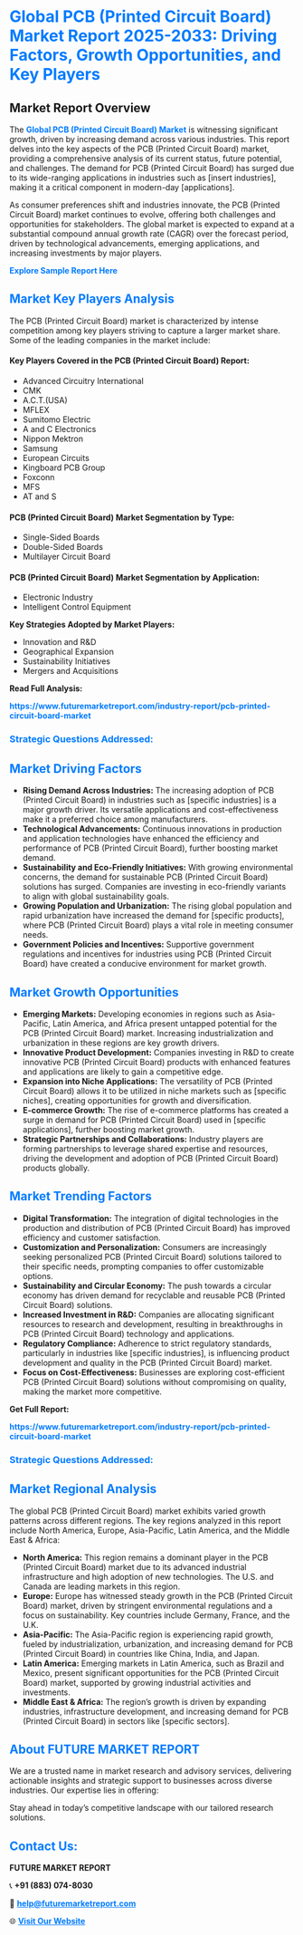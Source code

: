 <h1 style="color: #007BFF;">Global PCB (Printed Circuit Board) Market Report 2025-2033: Driving Factors, Growth Opportunities, and Key Players</h1>

<section id="overview">
<h2>Market Report Overview</h2>
<p>The <a href="https://www.futuremarketreport.com/industry-report/pcb-printed-circuit-board-market" style="color: #007BFF; text-decoration: none;"><strong>Global PCB (Printed Circuit Board) Market</strong></a> is witnessing significant growth, driven by increasing demand across various industries. This report delves into the key aspects of the PCB (Printed Circuit Board) market, providing a comprehensive analysis of its current status, future potential, and challenges. The demand for PCB (Printed Circuit Board) has surged due to its wide-ranging applications in industries such as [insert industries], making it a critical component in modern-day [applications].</p>
<p>As consumer preferences shift and industries innovate, the PCB (Printed Circuit Board) market continues to evolve, offering both challenges and opportunities for stakeholders. The global market is expected to expand at a substantial compound annual growth rate (CAGR) over the forecast period, driven by technological advancements, emerging applications, and increasing investments by major players.</p>
</section>

<section id="overview">
<p><a href="https://www.futuremarketreport.com/request-sample/reportId=76152" style="color: #007BFF; text-decoration: none;"><strong>Explore Sample Report Here</strong></a></p>
</section>

<section id="key-players">
<h2 style="color: #007BFF;">Market Key Players Analysis</h2>
<p>The PCB (Printed Circuit Board) market is characterized by intense competition among key players striving to capture a larger market share. Some of the leading companies in the market include:</p>
<h4>Key Players Covered in the PCB (Printed Circuit Board) Report:</h4>
<ul><li>Advanced Circuitry International</li><li>CMK</li><li>A.C.T.(USA)</li><li>MFLEX</li><li>Sumitomo Electric</li><li>A and C Electronics</li><li>Nippon Mektron</li><li>Samsung</li><li>European Circuits</li><li>Kingboard PCB Group</li><li>Foxconn</li><li>MFS</li><li>AT and S</li></ul>
<h4>PCB (Printed Circuit Board) Market Segmentation by Type:</h4>
<ul><li>Single-Sided Boards</li><li>Double-Sided Boards</li><li>Multilayer Circuit Board</li></ul>

<h4>PCB (Printed Circuit Board) Market Segmentation by Application:</h4>
<ul><li>Electronic Industry</li><li>Intelligent Control Equipment</li></ul>
<p><strong>Key Strategies Adopted by Market Players:</strong></p>
<ul>
<li>Innovation and R&D</li>
<li>Geographical Expansion</li>
<li>Sustainability Initiatives</li>
<li>Mergers and Acquisitions</li>
</ul>
</section>

<section>
<p><strong>Read Full Analysis: </strong></p><a href="https://www.futuremarketreport.com/industry-report/pcb-printed-circuit-board-market" style="color: #007BFF; text-decoration: none;"><strong>https://www.futuremarketreport.com/industry-report/pcb-printed-circuit-board-market</strong></a>
<h3 style="color: #007BFF;">Strategic Questions Addressed:</h3>
</section>

<section id="driving-factors">
<h2 style="color: #007BFF;">Market Driving Factors</h2>
<ul>
<li><strong>Rising Demand Across Industries:</strong> The increasing adoption of PCB (Printed Circuit Board) in industries such as [specific industries] is a major growth driver. Its versatile applications and cost-effectiveness make it a preferred choice among manufacturers.</li>
<li><strong>Technological Advancements:</strong> Continuous innovations in production and application technologies have enhanced the efficiency and performance of PCB (Printed Circuit Board), further boosting market demand.</li>
<li><strong>Sustainability and Eco-Friendly Initiatives:</strong> With growing environmental concerns, the demand for sustainable PCB (Printed Circuit Board) solutions has surged. Companies are investing in eco-friendly variants to align with global sustainability goals.</li>
<li><strong>Growing Population and Urbanization:</strong> The rising global population and rapid urbanization have increased the demand for [specific products], where PCB (Printed Circuit Board) plays a vital role in meeting consumer needs.</li>
<li><strong>Government Policies and Incentives:</strong> Supportive government regulations and incentives for industries using PCB (Printed Circuit Board) have created a conducive environment for market growth.</li>
</ul>
</section>

<section id="growth-opportunities">
<h2 style="color: #007BFF;">Market Growth Opportunities</h2>
<ul>
<li><strong>Emerging Markets:</strong> Developing economies in regions such as Asia-Pacific, Latin America, and Africa present untapped potential for the PCB (Printed Circuit Board) market. Increasing industrialization and urbanization in these regions are key growth drivers.</li>
<li><strong>Innovative Product Development:</strong> Companies investing in R&D to create innovative PCB (Printed Circuit Board) products with enhanced features and applications are likely to gain a competitive edge.</li>
<li><strong>Expansion into Niche Applications:</strong> The versatility of PCB (Printed Circuit Board) allows it to be utilized in niche markets such as [specific niches], creating opportunities for growth and diversification.</li>
<li><strong>E-commerce Growth:</strong> The rise of e-commerce platforms has created a surge in demand for PCB (Printed Circuit Board) used in [specific applications], further boosting market growth.</li>
<li><strong>Strategic Partnerships and Collaborations:</strong> Industry players are forming partnerships to leverage shared expertise and resources, driving the development and adoption of PCB (Printed Circuit Board) products globally.</li>
</ul>
</section>

<section id="trending-factors">
<h2 style="color: #007BFF;">Market Trending Factors</h2>
<ul>
<li><strong>Digital Transformation:</strong> The integration of digital technologies in the production and distribution of PCB (Printed Circuit Board) has improved efficiency and customer satisfaction.</li>
<li><strong>Customization and Personalization:</strong> Consumers are increasingly seeking personalized PCB (Printed Circuit Board) solutions tailored to their specific needs, prompting companies to offer customizable options.</li>
<li><strong>Sustainability and Circular Economy:</strong> The push towards a circular economy has driven demand for recyclable and reusable PCB (Printed Circuit Board) solutions.</li>
<li><strong>Increased Investment in R&D:</strong> Companies are allocating significant resources to research and development, resulting in breakthroughs in PCB (Printed Circuit Board) technology and applications.</li>
<li><strong>Regulatory Compliance:</strong> Adherence to strict regulatory standards, particularly in industries like [specific industries], is influencing product development and quality in the PCB (Printed Circuit Board) market.</li>
<li><strong>Focus on Cost-Effectiveness:</strong> Businesses are exploring cost-efficient PCB (Printed Circuit Board) solutions without compromising on quality, making the market more competitive.</li>
</ul>
</section>

<section>
<p><strong>Get Full Report: </strong></p><a href="https://www.futuremarketreport.com/industry-report/pcb-printed-circuit-board-market" style="color: #007BFF; text-decoration: none;"><strong>https://www.futuremarketreport.com/industry-report/pcb-printed-circuit-board-market</strong></a>
<h3 style="color: #007BFF;">Strategic Questions Addressed:</h3>
</section>


<section id="regional-analysis">
<h2 style="color: #007BFF;">Market Regional Analysis</h2>
<p>The global PCB (Printed Circuit Board) market exhibits varied growth patterns across different regions. The key regions analyzed in this report include North America, Europe, Asia-Pacific, Latin America, and the Middle East & Africa:</p>
<ul>
<li><strong>North America:</strong> This region remains a dominant player in the PCB (Printed Circuit Board) market due to its advanced industrial infrastructure and high adoption of new technologies. The U.S. and Canada are leading markets in this region.</li>
<li><strong>Europe:</strong> Europe has witnessed steady growth in the PCB (Printed Circuit Board) market, driven by stringent environmental regulations and a focus on sustainability. Key countries include Germany, France, and the U.K.</li>
<li><strong>Asia-Pacific:</strong> The Asia-Pacific region is experiencing rapid growth, fueled by industrialization, urbanization, and increasing demand for PCB (Printed Circuit Board) in countries like China, India, and Japan.</li>
<li><strong>Latin America:</strong> Emerging markets in Latin America, such as Brazil and Mexico, present significant opportunities for the PCB (Printed Circuit Board) market, supported by growing industrial activities and investments.</li>
<li><strong>Middle East & Africa:</strong> The region’s growth is driven by expanding industries, infrastructure development, and increasing demand for PCB (Printed Circuit Board) in sectors like [specific sectors].</li>
</ul>
</section>

<footer>
<h2 style="color: #007BFF;">About FUTURE MARKET REPORT</h2>
<p>We are a trusted name in market research and advisory services, delivering actionable insights and strategic support to businesses across diverse industries. Our expertise lies in offering:</p>

<p>Stay ahead in today’s competitive landscape with our tailored research solutions.</p>

<h2 style="color: #007BFF;">Contact Us:</h2>
<p><strong>FUTURE MARKET REPORT</strong></p>
<p>📞 <strong>+91 (883) 074-8030</strong></p>
<p>📧 <strong><a href="mailto:help@futuremarketreport.com" style="color: #007BFF;">help@futuremarketreport.com</a></strong></p>
<p>🌐 <strong><a href="https://www.futuremarketreport.com/" style="color: #007BFF;">Visit Our Website</a></strong></p>
</footer>